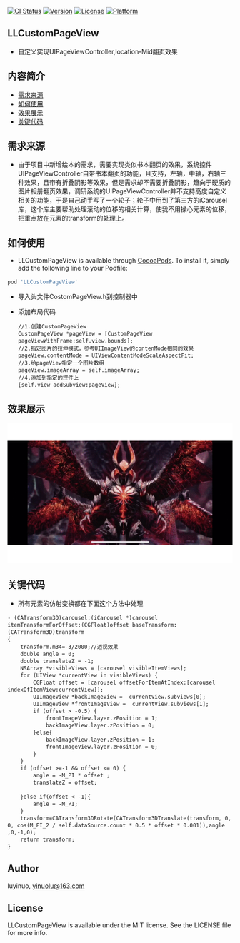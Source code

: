 
[![CI Status](https://img.shields.io/travis/luyinuo/LLCustomPageView.svg?style=flat)](https://travis-ci.org/luyinuo/LLCustomPageView)
[![Version](https://img.shields.io/cocoapods/v/LLCustomPageView.svg?style=flat)](https://cocoapods.org/pods/LLCustomPageView)
[![License](https://img.shields.io/cocoapods/l/LLCustomPageView.svg?style=flat)](https://cocoapods.org/pods/LLCustomPageView)
[![Platform](https://img.shields.io/cocoapods/p/LLCustomPageView.svg?style=flat)](https://cocoapods.org/pods/LLCustomPageView)
## LLCustomPageView
* 自定义实现UIPageViewController,location-Mid翻页效果

## 内容简介
* [需求来源](#birth_reason)
* [如何使用](#how_to_use)
* [效果展示](#show_gif)
* [关键代码](#source_code)

## <a id="birth_reason"></a>需求来源
* 由于项目中新增绘本的需求，需要实现类似书本翻页的效果，系统控件UIPageViewController自带书本翻页的功能，且支持，左轴，中轴，右轴三种效果，且带有折叠阴影等效果，但是需求却不需要折叠阴影，趋向于硬质的图片相册翻页效果，调研系统的UIPageViewController并不支持高度自定义相关的功能，于是自己动手写了一个轮子；轮子中用到了第三方的iCarousel库，这个库主要帮助处理滚动的位移的相关计算，使我不用操心元素的位移，把重点放在元素的transform的处理上。

## <a id="how_to_use"></a>如何使用
* LLCustomPageView is available through [CocoaPods](https://cocoapods.org). To install
it, simply add the following line to your Podfile:

```ruby
pod 'LLCustomPageView'
```
* 导入头文件CostomPageView.h到控制器中
* 添加布局代码
	
	```objc
	//1.创建CustomPageView
	CustomPageView *pageView = [CustomPageView pageViewWithFrame:self.view.bounds];
	//2.指定图片的拉伸模式，参考UIImageView的contenMode相同的效果
    pageView.contentMode = UIViewContentModeScaleAspectFit;
    //3.给pageView指定一个图片数组
    pageView.imageArray = self.imageArray;
    //4.添加到指定的控件上
    [self.view addSubview:pageView];
	```

## <a id="show_gif"></a>效果展示

![pageVie](media/15529874604976/pageView.gif)		
## <a id="source_code"></a>关键代码

* 所有元素的仿射变换都在下面这个方法中处理

```objc
- (CATransform3D)carousel:(iCarousel *)carousel itemTransformForOffset:(CGFloat)offset baseTransform:(CATransform3D)transform
{
    transform.m34=-3/2000;//透视效果
    double angle = 0;
    double translateZ = -1;
    NSArray *visibleViews = [carousel visibleItemViews];
    for (UIView *currentView in visibleViews) {
        CGFloat offset = [carousel offsetForItemAtIndex:[carousel indexOfItemView:currentView]];
        UIImageView *backImageView =  currentView.subviews[0];
        UIImageView *frontImageView =  currentView.subviews[1];
        if (offset > -0.5) {
            frontImageView.layer.zPosition = 1;
            backImageView.layer.zPosition = 0;
        }else{
            backImageView.layer.zPosition = 1;
            frontImageView.layer.zPosition = 0;
        }
    }
    if (offset >=-1 && offset <= 0) {
        angle = -M_PI * offset ;
        translateZ = offset;
        
    }else if(offset < -1){
        angle = -M_PI;
    }
    transform=CATransform3DRotate(CATransform3DTranslate(transform, 0, 0, cos(M_PI_2 / self.dataSource.count * 0.5 * offset * 0.001)),angle ,0,-1,0);
    return transform;
}
```
	 
## Author

luyinuo, yinuolu@163.com

## License

LLCustomPageView is available under the MIT license. See the LICENSE file for more info.
